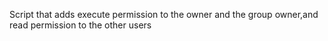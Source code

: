 Script that adds execute permission to the owner and the group owner,and read permission to the other users
